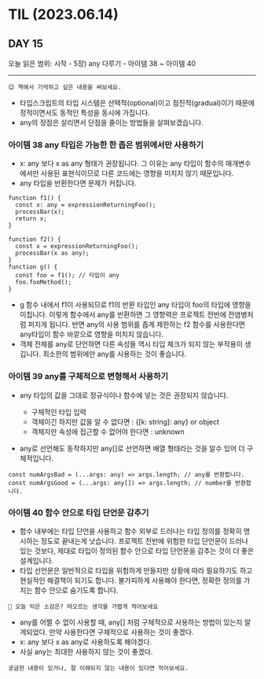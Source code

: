 # TIL (2023.06.14)

## DAY 15

오늘 읽은 범위: 시작 - 5장) any 다루기 - 아이템 38 ~ 아이템 40

---

```
😉 책에서 기억하고 싶은 내용을 써보세요.
```

- 타입스크립트의 타입 시스템은 선택적(optional)이고 점진적(gradual)이기 때문에 정적이면서도 동적인 특성을 동시에 가집니다.
- any의 장점은 살리면서 단점을 줄이는 방법들을 살펴보겠습니다.

### 아이템 38 any 타입은 가능한 한 좁은 범위에서만 사용하기

- x: any 보다 x as any 형태가 권장됩니다. 그 이유는 any 타입이 함수의 매개변수에서만 사용된 표현식이므로 다른 코드에는
  영향을 미치지 않기 때문입니다.
- any 타입을 반환한다면 문제가 커집니다.

```
function f1() {
  const x: any = expressionReturningFoo();
  processBar(x);
  return x;
}

function f2() {
  const x = expressionReturningFoo();
  processBar(x as any);
}
function g() {
  const foo = f1(); // 타입이 any
  foo.fooMethod();
}
```

- g 함수 내에서 f1이 사용되므로 f1의 반환 타입인 any 타입이 foo의 타입에 영향을 미칩니다. 이렇게 함수에서 any를
  반환하면 그 영향력은 프로젝트 전반에 전염병처럼 퍼지게 됩니다. 반면 any의 사용 범위를 좁게 제한하는 f2 함수를 사용한다면
  any타입이 함수 바깥으로 영향을 미치지 않습니다.
- 객체 전체를 any로 단언하면 다른 속성들 역시 타입 체크가 되지 않는 부작용이 생깁니다. 최소한의 범위에만 any를 사용하는 것이
  좋습니다.

### 아이템 39 any를 구체적으로 변형해서 사용하기

- any 타입의 값을 그대로 정규식이나 함수에 넣는 것은 권장되지 않습니다.

  - 구체적인 타입 입력
  - 객체이긴 하지만 값을 알 수 없다면 : {[k: string]: any} or object
  - 객체지만 속성에 접근할 수 없어야 한다면 : unknown

- any로 선언해도 동작하지만 any[]로 선언하면 배열 형태라는 것을 알수 있어 더 구체적입니다.

```
const numArgsBad = (...args: any) => args.length; // any를 반환합니다.
const numArgsGood = (...args: any[]) => args.length; // number를 반환합니다.
```

### 아이템 40 함수 안으로 타입 단언문 감추기

- 함수 내부에는 타입 단언을 사용하고 함수 외부로 드러나는 타입 정의를 정확히 명시하는 정도로 끝내는게 낫습니다.
  프로젝트 전반에 위험한 타입 단언문이 드러나 있는 것보다, 제대로 타입이 정의된 함수 안으로 타입 단언문을
  감추는 것이 더 좋은 설계입니다.
- 타입 선언문은 일반적으로 타입을 위험하게 만들지만 상황에 따라 필요하기도 하고 현실적인 해결책이 되기도 합니다.
  불가피하게 사용해야 한다면, 정확한 정의를 가지는 함수 안으로 숨기도록 합니다.

```
🤔 오늘 익은 소감은? 떠오르는 생각을 가볍게 적어보세요
```

- any를 어쩔 수 없이 사용할 때, any[] 처럼 구체적으로 사용하는 방법이 있는지 알게되었다. 만약 사용한다면 구체적으로 사용하는 것이
  좋겠다.
- x: any 보다 x as any로 사용하도록 해야겠다.
- 사실 any는 최대한 사용하지 않는 것이 좋겠다.

```
궁금한 내용이 있거나, 잘 이해되지 않는 내용이 있다면 적어보세요.
```
